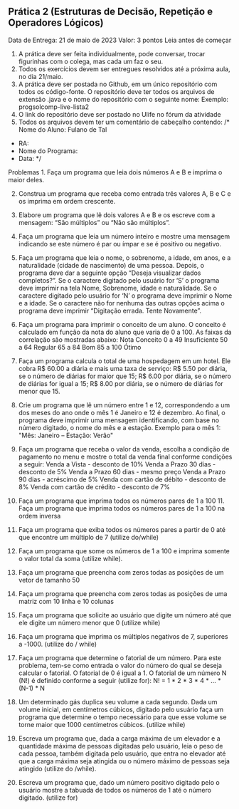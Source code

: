 ## Prática 2 (Estruturas de Decisão, Repetição e Operadores Lógicos)
Data de Entrega: 21 de maio de 2023 Valor: 3 pontos
Leia antes de começar
1. A prática deve ser feita individualmente, pode conversar, trocar figurinhas com o colega, mas cada um faz o seu.
2. Todos os exercícios devem ser entregues resolvidos até a próxima aula, no dia 21/maio.
3. A prática deve ser postada no Github, em um único repositório com todos os código-fonte. O repositório deve ter todos os arquivos de extensão .java e o nome do repositório com o seguinte nome:
Exemplo: progsolcomp-live-lista2
4. O link do repositório deve ser postado no Ulife no fórum da atividade
5. Todos os arquivos devem ter um comentário de cabeçalho contendo:
/* Nome do Aluno: Fulano de Tal 
* RA:
* Nome do Programa: 
* Data:
*/

Problemas 1. Faça um programa que leia dois números A e B e imprima o maior deles.

2. Construa um programa que receba como entrada três valores A, B e C e os imprima em ordem crescente.

3. Elabore um programa que lê dois valores A e B e os escreve com a mensagem: “São múltiplos” ou “Não são múltiplos”.

4. Faça um programa que leia um número inteiro e mostre uma mensagem indicando se este número é par ou ímpar e se é positivo ou negativo.

5. Faça um programa que leia o nome, o sobrenome, a idade, em anos, e a naturalidade (cidade de nascimento) de uma pessoa. Depois, o programa deve dar a seguinte opção “Deseja visualizar dados completos?”. Se o caractere digitado pelo usuário for ‘S’ o programa deve imprimir na tela Nome, Sobrenome, idade e naturalidade. Se o caractere digitado pelo usuário for ‘N’ o programa deve imprimir o Nome e a idade. Se o caractere não for nenhuma das outras opções acima o programa deve imprimir “Digitação errada. Tente Novamente”.

6. Faça um programa para imprimir o conceito de um aluno. O conceito é calculado em função da nota do aluno que varia de 0 a 100. As faixas da correlação são mostradas abaixo:
Nota Conceito
0 a 49 Insuficiente
50 a 64 Regular 
65 a 84 Bom 
85 a 100 Ótimo

7. Faça um programa calcula o total de uma hospedagem em um hotel. Ele cobra R$ 60.00 a diária e mais uma taxa de serviço:
R$ 5.50 por diária, se o número de diárias for maior que 15; R$ 6.00 por diária, se o número de diárias for igual a 15;
R$ 8.00 por diária, se o número de diárias for menor que 15.

8. Crie um programa que lê um número entre 1 e 12, correspondendo a um dos meses do ano onde o mês 1 é Janeiro e 12 é dezembro. Ao final, o programa deve imprimir uma mensagem identificando, com base no número digitado, o nome do mês e a estação.
Exemplo para o mês 1: "Mês: Janeiro – Estação: Verão"

9. Faça um programa que receba o valor da venda, escolha a condição de pagamento no menu e mostre o total da venda final conforme condições a seguir:
Venda a Vista - desconto de 10% Venda a Prazo 30 dias - desconto de 5% Venda a Prazo 60 dias - mesmo preço Venda a Prazo 90 dias - acréscimo de 5% Venda com cartão de débito - desconto de 8% Venda com cartão de crédito - desconto de 7%

10. Faça um programa que imprima todos os números pares de 1 a 100 11.
Faça um programa que imprima todos os números pares de 1 a 100 na ordem inversa
12. Faça um programa que exiba todos os números pares a
partir de 0 até que encontre um múltiplo de 7 (utilize do/while)

13. Faça um programa que some os números de 1 a 100 e imprima somente o valor total da soma (utilize while).

14. Faça um programa que preencha com zeros todas as posições de um vetor de tamanho 50

15. Faça um programa que preencha com zeros todas as posições de uma matriz com 10 linha e 10 colunas

16. Faça um programa que solicite ao usuário que digite um
número até que ele digite um número menor que 0 (utilize while)

17. Faça um programa que imprima os múltiplos negativos de 7, superiores a -1000. (utilize do / while) 

18. Faça um programa que determine o fatorial de um número.
Para este problema, tem-se como entrada o valor do número do qual se deseja calcular o fatorial. O fatorial de 0 é igual a 1. O fatorial de um número N (N!) é definido conforme a seguir (utilize for):
N! = 1 * 2 * 3 * 4 * ... * (N-1) * N 

19. Um determinado gás duplica seu volume a cada segundo. Dada um volume inicial, em centímetros cúbicos, digitado pelo usuário faça um programa que determine o tempo necessário para que esse volume se torne maior que 1000 centímetros cúbicos. (utilize while)

20. Escreva um programa que, dada a carga máxima de um
elevador e a quantidade máxima de pessoas digitadas pelo usuário, leia o peso de cada pessoa, também digitada pelo usuário, que entra no elevador até que a carga máxima seja atingida ou o número máximo de pessoas seja atingido (utilize do /while).

21. Escreva um programa que, dado um número positivo digitado pelo o usuário mostre a tabuada de todos os números de 1 até o
número digitado. (utilize for)